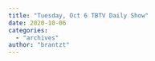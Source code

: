 ```yaml
---
title: "Tuesday, Oct 6 TBTV Daily Show"
date: 2020-10-06
categories: 
  - "archives"
author: "brantzt"
---
```



